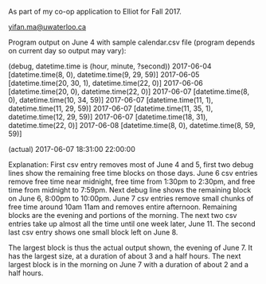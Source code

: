 As part of my co-op application to Elliot for Fall 2017.

yifan.ma@uwaterloo.ca

Program output on June 4 with sample calendar.csv file (program depends on current day so output may vary):

(debug, datetime.time is (hour, minute, ?second))
2017-06-04 [datetime.time(8, 0), datetime.time(9, 29, 59)]
2017-06-05 [datetime.time(20, 30, 1), datetime.time(22, 0)]
2017-06-06 [datetime.time(20, 0), datetime.time(22, 0)]
2017-06-07 [datetime.time(8, 0), datetime.time(10, 34, 59)]
2017-06-07 [datetime.time(11, 1), datetime.time(11, 29, 59)]
2017-06-07 [datetime.time(11, 35, 1), datetime.time(12, 29, 59)]
2017-06-07 [datetime.time(18, 31), datetime.time(22, 0)]
2017-06-08 [datetime.time(8, 0), datetime.time(8, 59, 59)]

(actual)
2017-06-07 18:31:00 22:00:00

Explanation:
First csv entry removes most of June 4 and 5, first two debug lines show the remaining free time blocks on those days.
June 6 csv entries remove free time near midnight, free time from 1:30pm to 2:30pm, and free time from midnight to 7:59pm. Next debug line shows the remaining block on June 6, 8:00pm to 10:00pm.
June 7 csv entries remove small chunks of free time around 10am 11am and removes entire afternoon. Remaining blocks are the evening and portions of the morning.
The next two csv entries take up almost all the time until one week later, June 11. The second last csv entry shows one small block left on June 8.

The largest block is thus the actual output shown, the evening of June 7. It has the largest size, at a duration of about 3 and a half hours. The next largest block is in the morning on June 7 with a duration of about 2 and a half hours.

